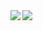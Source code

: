 
<!--
**buhuiming/buhuiming** is a ✨ _special_ ✨ repository because its `README.md` (this file) appears on your GitHub profile.

Here are some ideas to get you started:

- 🔭 I’m currently working on ...
- 🌱 I’m currently learning ...
- 👯 I’m looking to collaborate on ...
- 🤔 I’m looking for help with ...
- 💬 Ask me about ...
- 📫 How to reach me: ...
- 😄 Pronouns: ...
- ⚡ Fun fact: ...
-->
<img align="left" src="https://github-readme-stats.vercel.app/api?username=buhuiming&show_icons=true&theme=tokyonight&hide_title=true" />
<img align="left" src="https://github-readme-stats.vercel.app/api/top-langs/?username=buhuiming&layout=compact&hide_title=true&theme=tokyonight" />
